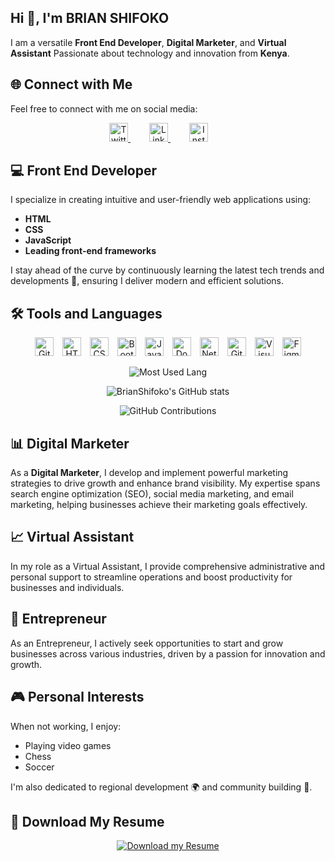## Hi :wave:, I'm BRIAN SHIFOKO

I am a versatile **Front End Developer**, **Digital Marketer**, and **Virtual Assistant** Passionate about technology and innovation from **Kenya**.

## 🌐 Connect with Me
Feel free to connect with me on social media:

<div align="center">
  <a href="https://twitter.com/BraaYooh_G_Host/" style="margin-right: 30px;">
    <img src="https://cdn-icons-png.flaticon.com/128/5968/5968830.png" alt="Twitter" height="30" width="30"/>
  </a>
  
  <a href="https://www.linkedin.com/in/brian-m-shifoko/" style="margin-right: 30px;">
    <img src="https://cdn-icons-png.flaticon.com/128/1377/1377213.png" alt="LinkedIn" height="30" width="30"/>
  </a>
  
  <a href="https://www.instagram.com/braayooh_g_host/" style="margin-right: 30px;">
    <img src="https://cdn-icons-png.flaticon.com/128/10090/10090288.png" alt="Instagram" height="30" width="30"/>
  </a>
</div>

## 💻 Front End Developer
I specialize in creating intuitive and user-friendly web applications using:
- **HTML**
- **CSS**
- **JavaScript**
- **Leading front-end frameworks**

I stay ahead of the curve by continuously learning the latest tech trends and developments 🚀, ensuring I deliver modern and efficient solutions.

## 🛠 Tools and Languages

<div align="center">
  <img src="https://cdn.jsdelivr.net/npm/simple-icons@v5/icons/git.svg" alt="Git" height="30" width="30" style="margin-right: 10px;"/>
  <img src="https://cdn.jsdelivr.net/npm/simple-icons@v5/icons/html5.svg" alt="HTML" height="30" width="30" style="margin-right: 10px;"/>
  <img src="https://cdn.jsdelivr.net/npm/simple-icons@v5/icons/css3.svg" alt="CSS" height="30" width="30" style="margin-right: 10px;"/>
  <img src="https://cdn.jsdelivr.net/npm/simple-icons@v5/icons/bootstrap.svg" alt="Bootstrap" height="30" width="30" style="margin-right: 10px;"/>
  <img src="https://cdn.jsdelivr.net/npm/simple-icons@v5/icons/javascript.svg" alt="JavaScript" height="30" width="30" style="margin-right: 10px;"/>
  <img src="https://cdn.jsdelivr.net/npm/simple-icons@v5/icons/docker.svg" alt="Docker" height="30" width="30" style="margin-right: 10px;"/>
  <img src="https://cdn.jsdelivr.net/npm/simple-icons@v5/icons/netlify.svg" alt="Netlify" height="30" width="30" style="margin-right: 10px;"/>
  <img src="https://cdn.jsdelivr.net/npm/simple-icons@v5/icons/github.svg" alt="GitHub" height="30" width="30" style="margin-right: 10px;"/>
  <img src="https://cdn.jsdelivr.net/npm/simple-icons@v5/icons/visualstudiocode.svg" alt="Visual Studio Code" height="30" width="30" style="margin-right: 10px;"/>
  <img src="https://cdn.jsdelivr.net/npm/simple-icons@v5/icons/figma.svg" alt="Figma" height="30" width="30"/>
</div>

<div align="center">
  
![Most Used Lang](https://github-readme-stats.vercel.app/api/top-langs/?username=BrianShifoko&layout=compact&theme=default&hide_title=false)

![BrianShifoko's GitHub stats](https://github-readme-stats.vercel.app/api?username=BrianShifoko&show_icons=true&count_private=true&theme=default)

![GitHub Contributions](https://github-readme-activity-graph.vercel.app/graph?username=BrianShifoko) 

</div>

## 📊 Digital Marketer
As a **Digital Marketer**, I develop and implement powerful marketing strategies to drive growth and enhance brand visibility. My expertise spans search engine optimization (SEO), social media marketing, and email marketing, helping businesses achieve their marketing goals effectively.

## 📈 Virtual Assistant
In my role as a Virtual Assistant, I provide comprehensive administrative and personal support to streamline operations and boost productivity for businesses and individuals.

## 🌟 Entrepreneur
As an Entrepreneur, I actively seek opportunities to start and grow businesses across various industries, driven by a passion for innovation and growth.

## 🎮 Personal Interests
When not working, I enjoy:
- Playing video games
- Chess
- Soccer

I'm also dedicated to regional development 🌍 and community building 🤝.

## 📄 Download My Resume
<div align="center">
  <a href="https://docs.google.com/document/d/1V5dwlba8nuom0nV4ekjl3b76iIti67VyobxXTXcNdl0/edit" download>
    <img src="https://img.shields.io/badge/Download-My_Resume-red?style=for-the-badge&logo=googledrive&logoColor=white; border-radius: 5px" alt="Download my Resume"/>
  </a>
</div>
